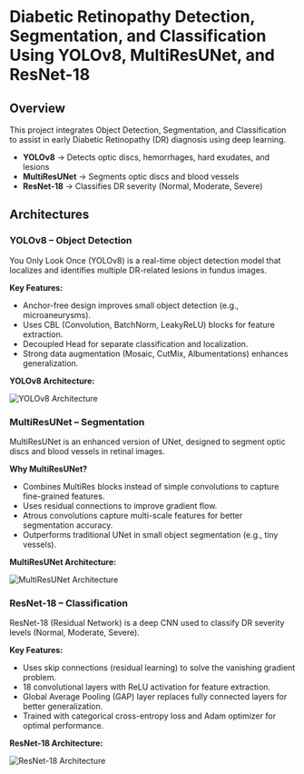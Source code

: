 # Diabetic Retinopathy Detection, Segmentation, and Classification Using YOLOv8, MultiResUNet, and ResNet-18

## Overview
This project integrates Object Detection, Segmentation, and Classification to assist in early Diabetic Retinopathy (DR) diagnosis using deep learning.

- **YOLOv8** → Detects optic discs, hemorrhages, hard exudates, and lesions
- **MultiResUNet** → Segments optic discs and blood vessels
- **ResNet-18** → Classifies DR severity (Normal, Moderate, Severe)

## Architectures

### YOLOv8 – Object Detection
You Only Look Once (YOLOv8) is a real-time object detection model that localizes and identifies multiple DR-related lesions in fundus images.

**Key Features:**

- Anchor-free design improves small object detection (e.g., microaneurysms).
- Uses CBL (Convolution, BatchNorm, LeakyReLU) blocks for feature extraction.
- Decoupled Head for separate classification and localization.
- Strong data augmentation (Mosaic, CutMix, Albumentations) enhances generalization.

**YOLOv8 Architecture:**

![YOLOv8 Architecture](path/to/yolov8_image.png)

### MultiResUNet – Segmentation
MultiResUNet is an enhanced version of UNet, designed to segment optic discs and blood vessels in retinal images.

**Why MultiResUNet?**

- Combines MultiRes blocks instead of simple convolutions to capture fine-grained features.
- Uses residual connections to improve gradient flow.
- Atrous convolutions capture multi-scale features for better segmentation accuracy.
- Outperforms traditional UNet in small object segmentation (e.g., tiny vessels).

**MultiResUNet Architecture:**

![MultiResUNet Architecture](path/to/multiresunet_image.png)

### ResNet-18 – Classification
ResNet-18 (Residual Network) is a deep CNN used to classify DR severity levels (Normal, Moderate, Severe).

**Key Features:**

- Uses skip connections (residual learning) to solve the vanishing gradient problem.
- 18 convolutional layers with ReLU activation for feature extraction.
- Global Average Pooling (GAP) layer replaces fully connected layers for better generalization.
- Trained with categorical cross-entropy loss and Adam optimizer for optimal performance.

**ResNet-18 Architecture:**

![ResNet-18 Architecture](path/to/resnet18_image.png)
